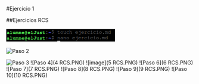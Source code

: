 #Ejercicio 1

##Ejercicios RCS

![Paso 1](1%20RCS.png)

![Paso 2](2_RCS.PNG)

![Paso 3](3_RCS.PNG)
![Paso 4](4 RCS.PNG)
![image](5 RCS.PNG)
![Paso 6](6 RCS.PNG)
![Paso 7](7 RCS.PNG)
![Paso 8](8 RCS.PNG)
![Paso 9](9 RCS.PNG)
![Paso 10](10 RCS.PNG)
